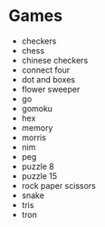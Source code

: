 # Games
- checkers
- chess
- chinese checkers
- connect four
- dot and boxes
- flower sweeper
- go
- gomoku
- hex
- memory
- morris
- nim
- peg
- puzzle 8
- puzzle 15
- rock paper scissors
- snake
- tris
- tron
